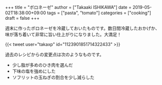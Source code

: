 +++
title = "ボロネーゼ"
author = ["Takaaki ISHIKAWA"]
date = 2019-05-02T18:38:00+09:00
tags = ["pasta", "tomato"]
categories = ["cooking"]
draft = false
+++

週末に作ったボロネーゼを冷蔵しておいたものです。数日間冷蔵したおかげか、味が落ち着いて非常に旨い仕上がりになりました。大満足！  

{{< tweet user="takaxp" id="1123901851714322433" >}}  

過去のレシピからの変更点は次のようなものです。  

-   少し脂が多めのひき肉を選んだ
-   下味の塩を強めにした
-   ソフリットの玉ねぎの割合を少し減らした